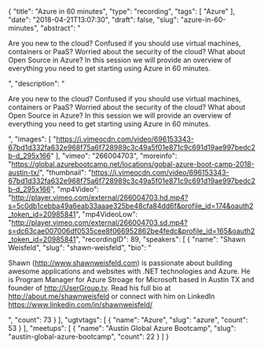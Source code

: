 {
  "title": "Azure in 60 minutes",
  "type": "recording",
  "tags": [
    "Azure"
  ],
  "date": "2018-04-21T13:07:30",
  "draft": false,
  "slug": "azure-in-60-minutes",
  "abstract": "<p>Are you new to the cloud? Confused if you should use virtual machines, containers or PaaS? Worried about the security of the cloud? What about Open Source in Azure? In this session we will provide an overview of everything you need to get starting using Azure in 60 minutes.</p>",
  "description": "<p>Are you new to the cloud? Confused if you should use virtual machines, containers or PaaS? Worried about the security of the cloud? What about Open Source in Azure? In this session we will provide an overview of everything you need to get starting using Azure in 60 minutes.</p>",
  "images": [
    "https://i.vimeocdn.com/video/696153343-67bd1d332fa632e968f75a6f728989c3c49a5f01e871c9c691d19ae997bedc2b-d_295x166"
  ],
  "vimeo": "266004703",
  "moreinfo": "https://global.azurebootcamp.net/locations/gobal-azure-boot-camp-2018-austin-tx/",
  "thumbnail": "https://i.vimeocdn.com/video/696153343-67bd1d332fa632e968f75a6f728989c3c49a5f01e871c9c691d19ae997bedc2b-d_295x166",
  "mp4Video": "http://player.vimeo.com/external/266004703.hd.mp4?s=5c0db1cebba49a6eab33aaae325be48cfa84dd6f&profile_id=174&oauth2_token_id=20985841",
  "mp4VideoLow": "http://player.vimeo.com/external/266004703.sd.mp4?s=dc63cae007006df0535cee8f066952862be4fedc&profile_id=165&oauth2_token_id=20985841",
  "recordingID": 89,
  "speakers": [
    {
      "name": "Shawn Weisfeld",
      "slug": "shawn-weisfeld",
      "bio": "<p>Shawn (http://www.shawnweisfeld.com) is passionate about building awesome applications and websites with .NET technologies and Azure. He is Program Manager for Azure Stroage for Microsoft based in Austin TX and founder of http://UserGroup.tv. Read his full bio at http://about.me/shawnweisfeld or connect with him on LinkedIn https://www.linkedin.com/in/shawnweisfeld/</p>",
      "count": 73
    }
  ],
  "ugtvtags": [
    {
      "name": "Azure",
      "slug": "azure",
      "count": 53
    }
  ],
  "meetups": [
    {
      "name": "Austin Global Azure Bootcamp",
      "slug": "austin-global-azure-bootcamp",
      "count": 22
    }
  ]
}